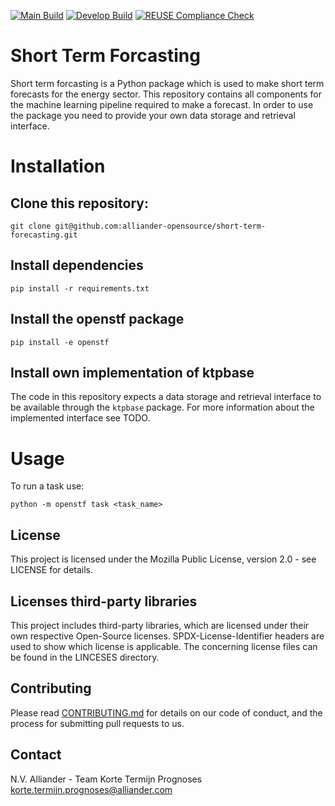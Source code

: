 <!--
SPDX-FileCopyrightText: 2017-2021 Alliander N.V. <korte.termijn.prognoses@alliander.com>

SPDX-License-Identifier: MPL-2.0
-->

[![Main Build](https://github.com/alliander-opensource/short-term-forecasting/actions/workflows/python-build.yaml/badge.svg?branch=main)](https://github.com/alliander-opensource/short-term-forecasting/actions/workflows/python-build.yaml)
[![Develop Build](https://github.com/alliander-opensource/short-term-forecasting/actions/workflows/python-build.yaml/badge.svg?branch=develop)](https://github.com/alliander-opensource/short-term-forecasting/actions/workflows/python-build.yaml)
[![REUSE Compliance Check](https://github.com/alliander-opensource/short-term-forecasting/actions/workflows/reuse-compliance.yaml/badge.svg?branch=main)](https://github.com/alliander-opensource/short-term-forecasting/actions/workflows/reuse-compliance.yaml)

# Short Term Forcasting

Short term forcasting is a Python package which is used to make short term forecasts for the energy sector. This repository contains all components for the machine learning pipeline required to make a forecast. In order to use the package you need to provide your own data storage and retrieval interface.

# Installation

## Clone this repository:

```shell
git clone git@github.com:alliander-opensource/short-term-forecasting.git
```

## Install dependencies

```shell
pip install -r requirements.txt
```

## Install the openstf package

```shell
pip install -e openstf
```

## Install own implementation of ktpbase

The code in this repository expects a data storage and retrieval interface to be available through the `ktpbase` package. For more information about the implemented interface see TODO.

# Usage

To run a task use:

```shell
python -m openstf task <task_name>
```

## License
This project is licensed under the Mozilla Public License, version 2.0 - see LICENSE for details.

## Licenses third-party libraries
This project includes third-party libraries, which are licensed under their own respective Open-Source licenses. SPDX-License-Identifier headers are used to show which license is applicable. The concerning license files can be found in the LINCESES directory.

## Contributing

Please read [CONTRIBUTING.md](CONTRIBUTING.md) for details on our code of conduct, and the process for submitting pull requests to us.

## Contact

N.V. Alliander - Team Korte Termijn Prognoses <korte.termijn.prognoses@alliander.com>

